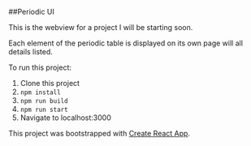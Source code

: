 ##Periodic UI

This is the webview for a project I will be starting soon.

Each element of the periodic table is displayed on its own page will all details listed.

To run this project:

1. Clone this project
1. `npm install`
1. `npm run build`
1. `npm run start`
1. Navigate to localhost:3000

This project was bootstrapped with [Create React App](https://github.com/facebookincubator/create-react-app).
